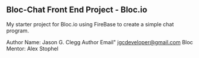 ## Bloc-Chat Front End Project - Bloc.io

My starter project for Bloc.io using FireBase to create a simple chat program.

Author Name: Jason G. Clegg
Author Email" jgcdeveloper@gmail.com
Bloc Mentor: Alex Stophel
